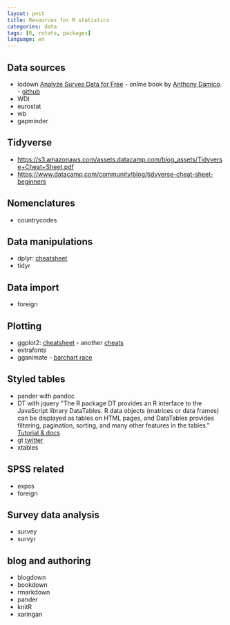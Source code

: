 ```yaml
---
layout: post
title: Resources for R statistics
categories: data
tags: [R, rstats, packages]
language: en
---
```


## Data sources
 - lodown [Analyze Surves Data for Free](http://asdfree.com/prerequisites.html) - online book by [Anthony Damico](http://www.ajdamico.com/). 
 		- [github](https://github.com/ajdamico/lodown/tree/master/R)
 - WDI
 - eurostat
 - wb
 - gapminder

## Tidyverse 
 - https://s3.amazonaws.com/assets.datacamp.com/blog_assets/Tidyverse+Cheat+Sheet.pdf
 - https://www.datacamp.com/community/blog/tidyverse-cheat-sheet-beginners

## Nomenclatures
 - countrycodes

## Data manipulations
 - dplyr: [cheatsheet](https://github.com/rstudio/cheatsheets/blob/master/data-transformation.pdf)
 - tidyr 

## Data import
 - foreign

## Plotting
 - ggplot2: [cheatsheet](https://rstudio.com/wp-content/uploads/2016/11/ggplot2-cheatsheet-2.1.pdf)
 		- another [cheats](https://github.com/sefakilic/ggplot-cheatsheet)
 - extrafonts
 - gganimate 
 		- [barchart race](https://evamaerey.github.io/little_flipbooks_library/racing_bars/racing_barcharts.html#1)

## Styled tables
 - pander with pandoc
 - DT with jquery "The R package DT provides an R interface to the JavaScript library DataTables. R data objects (matrices or data frames) can be displayed as tables on HTML pages, and DataTables provides filtering, pagination, sorting, and many other features in the tables." [Tutorial & docs](https://rstudio.github.io/DT/)
 - gt [twitter](https://twitter.com/riannone/status/1247963802550833152)
 - xtables

## SPSS related
 - expss
 - foreign

## Survey data analysis
 - survey
 - survyr

## blog and authoring
 - blogdown
 - bookdown
 - rmarkdown
 - pander
 - knitR
 - xaringan

<!--- this is going to be a new post 
## learning R
 - datacamp

 - coding style guides
 --->
